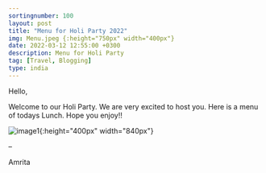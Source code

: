 ```yaml
---
sortingnumber: 100
layout: post
title: "Menu for Holi Party 2022"
img: Menu.jpeg {:height="750px" width="400px"}
date: 2022-03-12 12:55:00 +0300
description: Menu for Holi Party
tag: [Travel, Blogging]
type: india
---
```


Hello,

Welcome to our Holi Party. We are very excited to host you. Here is a menu of todays Lunch. Hope you enjoy!!


![image1]({{site.baseurl}}/assets/img/Menu.jpeg){:height="400px" width="840px"}


–

Amrita
